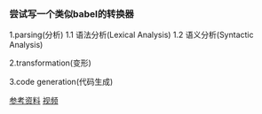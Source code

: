 ### 尝试写一个类似babel的转换器

1.parsing(分析) 
    1.1 语法分析(Lexical Analysis)
    1.2 语义分析(Syntactic Analysis)

2.transformation(变形)

3.code generation(代码生成)



[参考资料](https://github.com/1c7/the-super-tiny-compiler/blob/master/super-tiny-compiler.js)
[视频](https://www.youtube.com/watch?v=Tar4WgAfMr4)